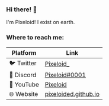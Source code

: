 ### Hi there! 👋
I'm Pixeloid! I exist on earth.

### Where to reach me:
|Platform|Link|
|------|------|
|🐦 Twitter|[Pixeloid_](https://twitter.com/intent/follow?original_referer=GitHub&screen_name=Pixeloid_)|
|🤖 Discord|[Pixeloid#0001](https://discord.com/users/529018681775095818)|
|🎥 YouTube|[Pixeloid](https://youtube.com/Pixeloided?sub_confirmation=1)|
|🌐 Website|[pixeloided.github.io](https://pixeloided.github.io)|
